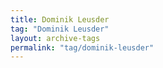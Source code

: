 ```yaml
---
title: Dominik Leusder
tag: "Dominik Leusder"
layout: archive-tags
permalink: "tag/dominik-leusder"
---
```

